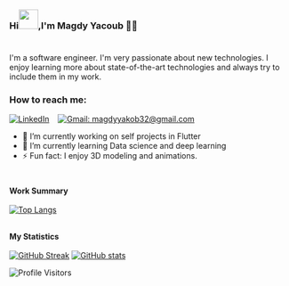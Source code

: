 
### Hi<img src="https://github.com/TheDudeThatCode/TheDudeThatCode/blob/master/Assets/Hi.gif" height= "35px">,I'm Magdy Yacoub  👨‍💻
#
<!--<img src="https://media.giphy.com/media/KouuVwfTuArOWeerLM/giphy.gif" width=100% height= 250 alt="Software Engineer"/>
<img src="https://github.com/MagdyYacoub1/MagdyYacoub1/blob/main/header.gif" width=100% height= 300 alt="Software Engineer"/>-->
I'm a software engineer. I'm very passionate about new technologies. I enjoy learning more about state-of-the-art technologies and always try to include them in my work.

<h3>How to reach me:</h3>

[![LinkedIn](https://img.shields.io/badge/linkedin-%230077B5.svg?style=for-the-badge&logo=linkedin&logoColor=white)](https://www.linkedin.com/in/magdy-yacoub-652a09157/)
</a>&nbsp;&nbsp;
[![Gmail: magdyyakob32@gmail.com](https://img.shields.io/badge/Gmail-D14836?style=for-the-badge&logo=gmail&logoColor=white)](mailto:magdyyakob32@gmail.com)


- 🔭 I’m currently working on self projects in Flutter
- 🌱 I’m currently learning Data science and deep learning
- ⚡ Fun fact: I enjoy 3D modeling and animations.


#
<b>Work Summary</b><br><br>
[![Top Langs](https://github-readme-stats.vercel.app/api/top-langs/?username=MagdyYacoub1&exclude_repo=Header_animation_P5_js&hide_border=true&show_icons=true&card_width=500&include_all_commits=true&count_private=true&title_color=ffffff&text_color=ffffff&icon_color=ffffff&bg_color=15,7986CB,3F51B5,7986CB&layout=default&border_radius=7&langs_count=5&theme=github_dark)](https://github.com/anuraghazra/github-readme-stats)

<br><b>My Statistics</b><br><br>
[![GitHub Streak](https://github-readme-streak-stats.herokuapp.com/?user=MagdyYacoub1&hide_border=true&ring=33FF33&fire=EB5454&mode=weekly&background=15,7986CB,3F51B5,7986CB&currStreakLabel=ffffff&theme=highcontrast&border_radius=7)](https://git.io/streak-stats)     [![GitHub stats](https://github-readme-stats.vercel.app/api?username=MagdyYacoub1&show_icons=true&count_private=true&include_all_commits=true&icon_color=33ff33&rank_icon=github&ring_color=33ff33&title_color=ffffff&text_color=ffffff&bg_color=15,7986CB,3F51B5,7986CB&layout=default&hide_border=true&border_radius=7&theme=github_dark)](https://github.com/anuraghazra/github-readme-stats#gh-dark-mode-only)


![Profile Visitors](https://visitor-badge.laobi.icu/badge?page_id=MagdyYacoub1)

<!---
<a href="https://git.io/streak-stats">
  <img align="center" src="https://github-readme-stats.vercel.app/api/top-langs/?username=MagdyYacoub1&hide_border=true&show_icons=true&include_all_commits=true&count_private=true&title_color=ffffff&text_color=ffffff&icon_color=ffffff&bg_color=15,7986CB,3F51B5,7986CB&layout=compact&theme=github_dark)](https://github.com/anuraghazra/github-readme-stats](https://github-readme-streak-stats.herokuapp.com/?user=MagdyYacoub1&hide_border=true&background=7986CB&theme=highcontrast" />
</a>
<a href="https://github.com/anuraghazra/github-readme-stats">
  <img align="center" src="https://github-readme-streak-stats.herokuapp.com/?user=MagdyYacoub1&hide_border=true&background=7986CB&theme=highcontrast" />
</a>
-->
